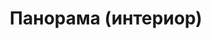 ---
layout: panorama
parent: '/projects/public/out-of-the-mind'
image: 'http://hub.acherno.com/svn/izvaden-ot-glavata-ni/Site/Panorami/bar_ot_glavata_mi_new_final_night_panorama_01.bmp'
title: 'Панорама (интериор)'
sitemap: false
---